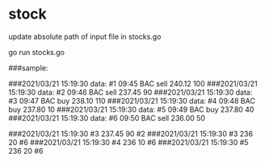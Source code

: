 # stock

update absolute path of input file in stocks.go

go run stocks.go

###sample:

###2021/03/21 15:19:30 data:  #1 09:45 BAC sell 240.12 100
###2021/03/21 15:19:30 data:  #2 09:46 BAC sell 237.45  90
###2021/03/21 15:19:30 data:  #3 09:47 BAC buy  238.10 110
###2021/03/21 15:19:30 data:  #4 09:48 BAC buy  237.80  10
###2021/03/21 15:19:30 data:  #5 09:49 BAC buy  237.80  40
###2021/03/21 15:19:30 data:  #6 09:50 BAC sell 236.00  50


###2021/03/21 15:19:30 #3 237.45 90 #2
###2021/03/21 15:19:30 #3 236 20 #6
###2021/03/21 15:19:30 #4 236 10 #6
###2021/03/21 15:19:30 #5 236 20 #6
